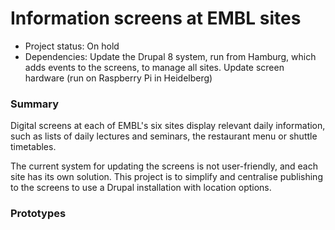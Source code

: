 # Information screens at EMBL sites

- Project status: On hold
- Dependencies: Update the Drupal 8 system, run from Hamburg, which adds events to the screens, to manage all sites. Update screen hardware (run on Raspberry Pi in Heidelberg)

### Summary

Digital screens at each of EMBL's six sites display relevant daily information, such as lists of daily lectures and seminars, the restaurant menu or shuttle timetables.

The current system for updating the screens is not user-friendly, and each site has its own solution. This project is to simplify and centralise publishing to the screens to use a Drupal installation with location options.

### Prototypes

